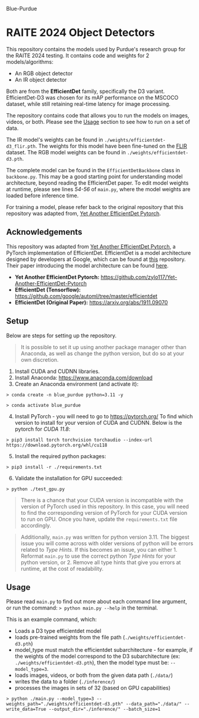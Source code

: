 Blue-Purdue
# RAITE 2024 Object Detectors
This repository contains the models used by Purdue's research group for the RAITE 2024 testing. It contains code and weights for 2 models/algorithms:

* An RGB object detector 
* An IR object detector 

Both are from the **EfficientDet** family, specifically the D3 variant. EfficientDet-D3 was chosen for its mAP performance on the MSCOCO dataset, while still retaining real-time latency for image processing.

The repository contains code that allows you to run the models on images, videos, or both. Please see the [Usage](#usage) section to see how to run on a set of data.

The IR model's weights can be found in `./weights/efficientdet-d3_flir.pth`. The weights for this model have been fine-tuned on the [FLIR](https://www.flir.com/oem/adas/adas-dataset-form/?srsltid=AfmBOoo5d8LHBfpg4zmbkF99bG93UtiZe9VPdRWRoha3uxQCKOQODHEa) dataset. The RGB model weights can be found in `./weights/efficientdet-d3.pth`.

The complete model can be found in the `EfficientDetBackbone` class in `backbone.py`. This may be a good starting point for understanding model architecture, beyond reading the EfficientDet paper. To edit model weights at runtime, please see lines *54-56* of `main.py`, where the model weights are loaded before inference time.

For training a model, please refer back to the original repository that this repository was adapted from, [Yet Another EfficientDet Pytorch](https://github.com/zylo117/Yet-Another-EfficientDet-Pytorch).

## Acknowledgements
This repository was adapted from [Yet Another EfficientDet Pytorch](https://github.com/zylo117/Yet-Another-EfficientDet-Pytorch), a PyTorch implementation of EfficientDet. EfficientDet is a model architecture designed by developers at Google, which can be found at [this](https://github.com/google/automl/tree/master/efficientdet) repository. Their paper introducing the model architecture can be found [here](https://arxiv.org/abs/1911.09070).

* **Yet Another EfficientDet Pytorch:** https://github.com/zylo117/Yet-Another-EfficientDet-Pytorch
* **EfficientDet (Tensorflow):** https://github.com/google/automl/tree/master/efficientdet
* **EfficientDet (Original Paper):** https://arxiv.org/abs/1911.09070

## Setup
Below are steps for setting up the repository.

> It is possible to set it up using another package manager other than Anaconda, as well as change the python version, but do so at your own discretion.

1. Install CUDA and CUDNN libraries.
2. Install Anaconda: https://www.anaconda.com/download
3. Create an Anaconda environment (and activate it):

`> conda create -n blue_purdue python=3.11 -y`

`> conda activate blue_purdue`

4. Install PyTorch - you will need to go to https://pytorch.org/ To find which version to install for your version of CUDA and CUDNN. Below is the pytorch for *CUDA 11.8*:

`> pip3 install torch torchvision torchaudio --index-url https://download.pytorch.org/whl/cu118`

5. Install the required python packages:

`> pip3 install -r ./requirements.txt`

6. Validate the installation for GPU succeeded:

`> python ./test_gpu.py`

> There is a chance that your CUDA version is incompatible with the version of PyTorch used in this repository. In this case, you will need to find the corresponding version of PyTorch for your CUDA version to run on GPU. Once you have, update the `requirements.txt` file accordingly.

> Additionally, `main.py` was written for python version 3.11. The biggest issue you will come across with older versions of python will be errors related to *Type Hints*. If this becomes an issue, you can either 1. Reformat `main.py` to use the correct python *Type Hints* for your python version, or 2. Remove all type hints that give you errors at runtime, at the cost of readability.

## Usage
Please read `main.py` to find out more about each command line argument, or run the command: `> python main.py --help` in the terminal.

This is an example command, which:
* Loads a D3 type efficientdet model
* loads pre-trained weights from the file path (`./weights/efficientdet-d3.pth`)
* model_type must match the efficientdet  subarchitecture - for example, if the weights of the model correspond to the D3 subarchitecture (ex: `./weights/efficientdet-d3.pth`), then the model type must be: `--model_type=3`.
* loads images, videos, or both from the given data path (`./data/`)
* writes the data to a folder (`./inference/`)
* processes the images in sets of 32 (based on GPU capabilities)

`> python ./main.py --model_type=3 --weights_path="./weights/efficientdet-d3.pth" --data_path="./data/" --write_data=True --output_dir="./inference/" --batch_size=1`
